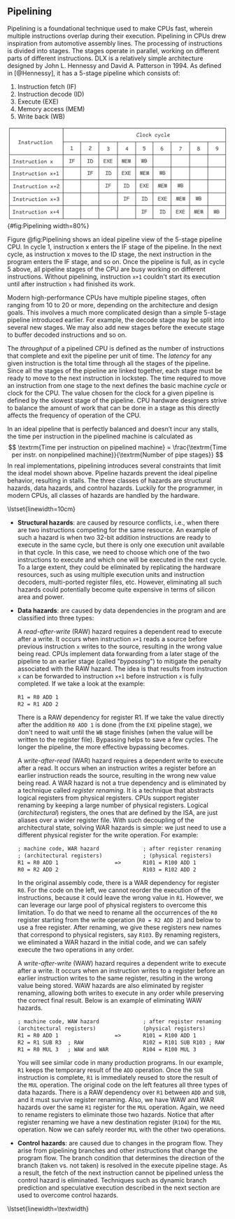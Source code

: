 ## Pipelining

Pipelining is a foundational technique used to make CPUs fast, wherein multiple instructions overlap during their execution. Pipelining in CPUs drew inspiration from automotive assembly lines. The processing of instructions is divided into stages. The stages operate in parallel, working on different parts of different instructions. DLX is a relatively simple architecture designed by John L. Hennessy and David A. Patterson in 1994. As defined in [@Hennessy], it has a 5-stage pipeline which consists of:

1. Instruction fetch (IF)
2. Instruction decode (ID)
3. Execute (EXE)
4. Memory access (MEM)
5. Write back (WB)

![Simple 5-stage pipeline diagram.](../../img/uarch/Pipelining.png){#fig:Pipelining width=80%}

Figure @fig:Pipelining shows an ideal pipeline view of the 5-stage pipeline CPU. In cycle 1, instruction x enters the IF stage of the pipeline. In the next cycle, as instruction x moves to the ID stage, the next instruction in the program enters the IF stage, and so on. Once the pipeline is full, as in cycle 5 above, all pipeline stages of the CPU are busy working on different instructions. Without pipelining, instruction `x+1` couldn't start its execution until after instruction `x` had finished its work.

Modern high-performance CPUs have multiple pipeline stages, often ranging from 10 to 20 or more, depending on the architecture and design goals. This involves a much more complicated design than a simple 5-stage pipeline introduced earlier. For example, the decode stage may be split into several new stages. We may also add new stages before the execute stage to buffer decoded instructions and so on.

The *throughput* of a pipelined CPU is defined as the number of instructions that complete and exit the pipeline per unit of time. The *latency* for any given instruction is the total time through all the stages of the pipeline. Since all the stages of the pipeline are linked together, each stage must be ready to move to the next instruction in lockstep. The time required to move an instruction from one stage to the next defines the basic machine *cycle* or clock for the CPU. The value chosen for the clock for a given pipeline is defined by the slowest stage of the pipeline. CPU hardware designers strive to balance the amount of work that can be done in a stage as this directly affects the frequency of operation of the CPU.

In an ideal pipeline that is perfectly balanced and doesn’t incur any stalls, the time per instruction in the pipelined machine is calculated as
$$
\textrm{Time per instruction on pipelined machine} = \frac{\textrm{Time per instr. on nonpipelined machine}}{\textrm{Number of pipe stages}}
$$
In real implementations, pipelining introduces several constraints that limit the ideal model shown above. Pipeline hazards prevent the ideal pipeline behavior, resulting in stalls. The three classes of hazards are structural hazards, data hazards, and control hazards. Luckily for the programmer, in modern CPUs, all classes of hazards are handled by the hardware.

\lstset{linewidth=10cm}

* **Structural hazards**: are caused by resource conflicts, i.e., when there are two instructions competing for the same resource. An example of such a hazard is when two 32-bit addition instructions are ready to execute in the same cycle, but there is only one execution unit available in that cycle. In this case, we need to choose which one of the two instructions to execute and which one will be executed in the next cycle. To a large extent, they could be eliminated by replicating the hardware resources, such as using multiple execution units and instruction decoders, multi-ported register files, etc. However, eliminating all such hazards could potentially become quite expensive in terms of silicon area and power.

* **Data hazards**: are caused by data dependencies in the program and are classified into three types:

  A *read-after-write* (RAW) hazard requires a dependent read to execute after a write. It occurs when instruction `x+1` reads a source before previous instruction `x` writes to the source, resulting in the wrong value being read. CPUs implement data forwarding from a later stage of the pipeline to an earlier stage (called "*bypassing*") to mitigate the penalty associated with the RAW hazard. The idea is that results from instruction `x` can be forwarded to instruction `x+1` before instruction `x` is fully completed. If we take a look at the example:

  ```
  R1 = R0 ADD 1
  R2 = R1 ADD 2
  ```

  There is a RAW dependency for register R1. If we take the value directly after the addition `R0 ADD 1` is done (from the `EXE` pipeline stage), we don't need to wait until the `WB` stage finishes (when the value will be written to the register file). Bypassing helps to save a few cycles. The longer the pipeline, the more effective bypassing becomes.

  A *write-after-read* (WAR) hazard requires a dependent write to execute after a read. It occurs when an instruction writes a register before an earlier instruction reads the source, resulting in the wrong new value being read. A WAR hazard is not a true dependency and is eliminated by a technique called *register renaming*. It is a technique that abstracts logical registers from physical registers. CPUs support register renaming by keeping a large number of physical registers. Logical (*architectural*) registers, the ones that are defined by the ISA, are just aliases over a wider register file. With such decoupling of the architectural state, solving WAR hazards is simple: we just need to use a different physical register for the write operation. For example:

  ```
  ; machine code, WAR hazard              ; after register renaming 
  ; (architectural registers)             ; (physical registers)
  R1 = R0 ADD 1                  =>       R101 = R100 ADD 1
  R0 = R2 ADD 2                           R103 = R102 ADD 2
  ```

  In the original assembly code, there is a WAR dependency for register `R0`. For the code on the left, we cannot reorder the execution of the instructions, because it could leave the wrong value in `R1`. However, we can leverage our large pool of physical registers to overcome this limitation. To do that we need to rename all the occurrences of the `R0` register starting from the write operation (`R0 = R2 ADD 2`) and below to use a free register. After renaming, we give these registers new names that correspond to physical registers, say `R103`. By renaming registers, we eliminated a WAR hazard in the initial code, and we can safely execute the two operations in any order.

  A *write-after-write* (WAW) hazard requires a dependent write to execute after a write. It occurs when an instruction writes to a register before an earlier instruction writes to the same register, resulting in the wrong value being stored. WAW hazards are also eliminated by register renaming, allowing both writes to execute in any order while preserving the correct final result. Below is an example of eliminating WAW hazards.

  ```
  ; machine code, WAW hazard              ; after register renaming
  (architectural registers)               (physical registers)
  R1 = R0 ADD 1                  =>       R101 = R100 ADD 1
  R2 = R1 SUB R3  ; RAW                   R102 = R101 SUB R103 ; RAW
  R1 = R0 MUL 3   ; WAW and WAR           R104 = R100 MUL 3
  ```

  You will see similar code in many production programs. In our example, `R1` keeps the temporary result of the `ADD` operation. Once the `SUB` instruction is complete, `R1` is immediately reused to store the result of the `MUL` operation. The original code on the left features all three types of data hazards. There is a RAW dependency over `R1` between `ADD` and `SUB`, and it must survive register renaming. Also, we have WAW and WAR hazards over the same `R1` register for the `MUL` operation. Again, we need to rename registers to eliminate those two hazards. Notice that after register renaming we have a new destination register (`R104`) for the `MUL` operation. Now we can safely reorder `MUL` with the other two operations.

* **Control hazards**: are caused due to changes in the program flow. They arise from pipelining branches and other instructions that change the program flow. The branch condition that determines the direction of the branch (taken vs. not taken) is resolved in the execute pipeline stage. As a result, the fetch of the next instruction cannot be pipelined unless the control hazard is eliminated. Techniques such as dynamic branch prediction and speculative execution described in the next section are used to overcome control hazards.

\lstset{linewidth=\textwidth}
